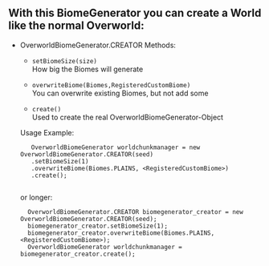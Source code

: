 ## With this BiomeGenerator you can create a World like the normal Overworld:
  - OverworldBiomeGenerator.CREATOR
    Methods:
      - ``` setBiomeSize(size) ```<br>
        How big the Biomes will generate
        
      - ``` overwriteBiome(Biomes,RegisteredCustomBiome) ``` <br>
        You can overwrite existing Biomes, but not add some
        
      - ``` create() ``` <br>
        Used to create the real OverworldBiomeGenerator-Object <br>
        
     Usage Example:
     ```
    	OverworldBiomeGenerator worldchunkmanager = new OverworldBiomeGenerator.CREATOR(seed)
		.setBiomeSize(1)
		.overwriteBiome(Biomes.PLAINS, <RegisteredCustomBiome>)
		.create();
          
      ```
      or longer:
      ```
    	OverworldBiomeGenerator.CREATOR biomegenerator_creator = new OverworldBiomeGenerator.CREATOR(seed);
		biomegenerator_creator.setBiomeSize(1);
		biomegenerator_creator.overwriteBiome(Biomes.PLAINS, <RegisteredCustomBiome>);
		OverworldBiomeGenerator worldchunkmanager = biomegenerator_creator.create();
          
      ```
